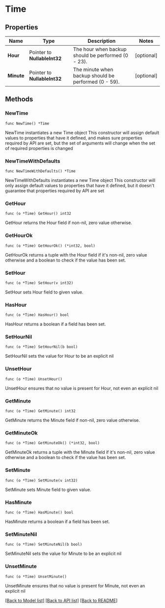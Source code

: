 # Time

## Properties

Name | Type | Description | Notes
------------ | ------------- | ------------- | -------------
**Hour** | Pointer to **NullableInt32** | The hour when backup should be performed (0 - 23). | [optional] 
**Minute** | Pointer to **NullableInt32** | The minute when backup should be performed (0 - 59). | [optional] 

## Methods

### NewTime

`func NewTime() *Time`

NewTime instantiates a new Time object
This constructor will assign default values to properties that have it defined,
and makes sure properties required by API are set, but the set of arguments
will change when the set of required properties is changed

### NewTimeWithDefaults

`func NewTimeWithDefaults() *Time`

NewTimeWithDefaults instantiates a new Time object
This constructor will only assign default values to properties that have it defined,
but it doesn't guarantee that properties required by API are set

### GetHour

`func (o *Time) GetHour() int32`

GetHour returns the Hour field if non-nil, zero value otherwise.

### GetHourOk

`func (o *Time) GetHourOk() (*int32, bool)`

GetHourOk returns a tuple with the Hour field if it's non-nil, zero value otherwise
and a boolean to check if the value has been set.

### SetHour

`func (o *Time) SetHour(v int32)`

SetHour sets Hour field to given value.

### HasHour

`func (o *Time) HasHour() bool`

HasHour returns a boolean if a field has been set.

### SetHourNil

`func (o *Time) SetHourNil(b bool)`

 SetHourNil sets the value for Hour to be an explicit nil

### UnsetHour
`func (o *Time) UnsetHour()`

UnsetHour ensures that no value is present for Hour, not even an explicit nil
### GetMinute

`func (o *Time) GetMinute() int32`

GetMinute returns the Minute field if non-nil, zero value otherwise.

### GetMinuteOk

`func (o *Time) GetMinuteOk() (*int32, bool)`

GetMinuteOk returns a tuple with the Minute field if it's non-nil, zero value otherwise
and a boolean to check if the value has been set.

### SetMinute

`func (o *Time) SetMinute(v int32)`

SetMinute sets Minute field to given value.

### HasMinute

`func (o *Time) HasMinute() bool`

HasMinute returns a boolean if a field has been set.

### SetMinuteNil

`func (o *Time) SetMinuteNil(b bool)`

 SetMinuteNil sets the value for Minute to be an explicit nil

### UnsetMinute
`func (o *Time) UnsetMinute()`

UnsetMinute ensures that no value is present for Minute, not even an explicit nil

[[Back to Model list]](../README.md#documentation-for-models) [[Back to API list]](../README.md#documentation-for-api-endpoints) [[Back to README]](../README.md)


